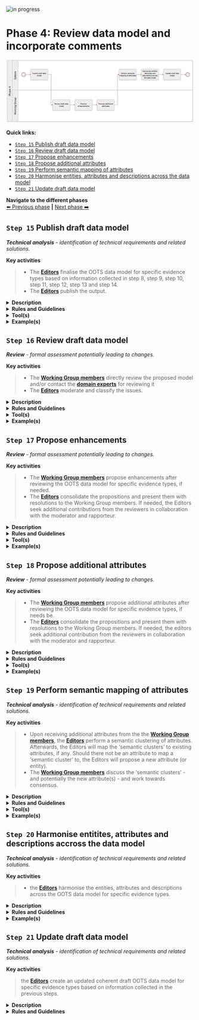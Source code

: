 ![in progress](https://img.shields.io/badge/status-in%20progress-yellow)

# Phase 4: Review data model and incorporate comments
![Process_Phase 4](img/methodology_phase4.PNG)

**Quick links:**

- [`Step 15` Publish draft data model](#step-15-publish-draft-data-model)
- [`Step 16` Review draft data model](#step-16-review-draft-data-model)
- [`Step 17` Propose enhancements](#step-17-propose-enhancements)
- [`Step 18` Propose additional attributes](#step-18-propose-additional-attributes)
- [`Step 19` Perform semantic mapping of attributes](#step-19-performh-semantic-mapping-of-attributes)
- [`Step 20` Harmonise entities, attributes and descriptions across the data model](#step-20-Harmonise-entities,-attributes-and-descriptions-across-the-data-model)
- [`Step 21` Update draft data model](#step-21-Update-draft-data-model)


**Navigate to the different phases**\
[:arrow_left: Previous phase](phase3.md) **|**
[Next phase :arrow_right:](phase5.md)

## `Step 15` Publish draft data model
<i><b>Technical analysis</b> - identification of technical requirements and related solutions.</i>

**Key activities**
> * The [<b>Editors</b>](../stakeholders#editors) finalise the OOTS data model for specific evidence types based on information collected in step 8, step 9, step 10, step 11, step 12, step 13 and step 14.
> * The [<b>Editors</b>](../stakeholders#editors) publish the output.

<details>
  <summary><b>Description</b></summary>
  
The draft OOTS data model for specific evidence types expressed as a UML diagram with textual description (i.e. tables) of the entities, attributes, relationships, definitions, cardinalities, controlled vocabularies and usage notes is finalised. The Editors construct the final draft version of the OOTS data model for specific evidence types based on the changes that have been agreed upon and derived from the previous seven steps. Additionally, the model is prepared for review.

Finally, it is important for Working Group members and the Editors to agree on an Open Licence to be used. Reusing content based on intrinsic licences may oblige editors to use a specific licence. In addition, acknowledgement sections should be added specifying that the OOTS data models for specific evidence types developed rely heavily on the contributions of Working Group members, and subsequently the Member States. 
</details>

<details>
  <summary><b>Rules and Guidelines</b></summary>

* Publication as a Working Draft does not imply endorsement by the Working Group members or its representatives. This is a draft model and may be updated, replaced or made obsolete by another model at any time. It is inappropriate to cite this model as anything other than a work in progress. Comments on the model are invited. Further details on Step 17.
* Choose an open license, e.g. CC0, [EUPL](https://joinup.ec.europa.eu/sites/default/files/custom-page/attachment/eupl_v1.2_en.pdf).
 - Publish the OOTS data model for specific evidence types, its elements and related documentation via persistent (and ideally, dereferenceable) URIs.
 - Provide machine access to the OOTS data model for specific evidence types.
 
</details>
<details>
  <summary><b>Tool(s)</b></summary>

  The collaborative tool, e.g. GitHub.
</details>

<details>
  <summary><b>Example(s)</b></summary>

Based on the steps described before, diagrams and [tables](https://github.com/SEMICeu/SDG-sandbox/commit/4d6f4f2140fccf97d328d4602d197bec50da3a9c), in their first version, were published. 
</details>

## `Step 16` Review draft data model
<i><b>Review</b> - formal assessment potentially leading to changes.</i>

**Key activities**
> * The [<b>Working Group members</b>](../stakeholders#working-group) directly review the proposed model and/or contact the [<b>domain experts</b>](../stakeholders#domain-experts) for reviewing it
> * The [<b>Editors</b>](../stakeholders#editors) moderate and classify the issues.

<details>
  <summary><b>Description</b></summary>
  
The Working Group members and the Editors agree on a tool to collaborate and capture the feedback. Using this tool, reviewers can create issues and the Editors can follow up on them thanks to an issue tracker. 

The Editors then publish the draft using the collaborative tool. The published draft of the OOTS data model for specific evidence types is reviewed by the Working Group members and domain experts when relevant. 

The Editors respond within an agreed timeframe to each issue made by the Working Group members, informing the reviewers that they have taken note of and will process the issue. The Editors consolidate solutions to the issue and seek additional contribution from the reviewers. This is done in collaboration with the moderator and rapporteur.

Issues can come in many different forms. For instance, an issue may deal with a modification to an existing entity or attribute, the addition or removal of an entity and/or attribute, etc. For further details about these types of issues, please check:

- [`Step 17` Propose enhancements](../phase4.md#step-17-propose-enhancements)
- [`Step 18` Propose additional attributes](../phase4.md#step-18-propose-additional-attributes)

Issues are categorised according to their type; (i) editorial (ii) minor or (iii) major. 

* <b>Editorial issue</b>: issue stemming from errors in the OOTS data model for specific evidence types, which are not affecting the semantic agreement in any way. These issues may be addressed directly and do not lead to another review cycle.
* <b>Minor issue</b>: issue leading to direct changes in the deliverables. These issues may be addressed directly and do not lead to another review cycle.
* <b>Major issue</b>: issue qualified as show stopper and/or transversal issue. Either stakeholders decide together on how to address the issue directly, without leading to another review cycle, or, once the issue is addressed, the OOTS data model for specific evidence types undergoes another review round. 

The moderator ensures that the agreement process is transparent and acknowledged by all reviewers. 
</details>

<details>

  <summary><b>Rules and Guidelines</b></summary>

* Use case descriptions should be provided along with the OOTS data model for specific evidence types.
* Model components should be translated.
* Editors organise issues as in a forum, by discussions and subjects hierachising the threads.
* Reviewers are encouraged to directly create issues on the collaborative tool.
* Reviewers are encouraged to propose a solution whenever they raise an issue.
* Reviewers are encouraged to use labelling and tagging to facilitate searchability and increase the responsiveness of contributors.
* Reviewers should consider how to present and discuss issues (e.g. technical versus business aspects).
* Reviewers are encouraged to provide context to their issues (e.g. OOTS data model for specific evidence types used).
* Reviewers are encouraged to structure their issues and especially their denomination to increase comprehension. For instance:

```diff
Name of the OOTS data model for specific evidence types or sub-part (e.g. relevant entity) and a short statement of the issue

+ VehicleRegistrationCertificate evidence should contain registration status
```
* Additional commenting guidelines are described in the [Wiki](https://ec.europa.eu/cefdigital/wiki/x/NQHGDw). These guidelines are specific for the SDG OOP but generic across the Work Packages (and therefore not limited to this methodology).
</details>

<details>
  <summary><b>Tool(s)</b></summary>

  The collaborative tool, e.g. Confluence, GitHub.
</details>

<details>
  <summary><b>Example(s)</b></summary>
The following example describes the review of a draft OOTS data model for specific evidence types followed by the creation of an issue and its processing by the Editors and the Working Group members. The process is the following:

1. The [<b>Editors</b>](../stakeholders#editors) publish on GitHub the diagram and tables describing [the Vehicle registration certificate](https://github.com/SEMICeu/SDG-sandbox/tree/master/evidences/vehicle_registration_certificate/data_model).
2. While reviewing the model, the [<b>domain experts</b>](../stakeholders#domain-experts) will try to answer the following questions: 
  * Can you process the evidence in your country if only the mandatory attributes are provided? If not, what other optional or missing attributes do you need?
  * Are the elements and their relationships correctly used and labelled?
  * Do you agree with the definition of the elements?
  * Are all elements necessary for this evidence described in the model?
  * Are there conflicts between the elements of the model and the elements used in your country?
  * Is the element mandatory or optional in your country (cardinality)?
  * Do you have specific codes or expected types (e.g. format of date, address etc.) for attributes?
3. The reviewers document their issues on GitHub. [For instance, concerning the Vehicle registration certificate, the following issue was created #45](https://github.com/SEMICeu/SDG-sandbox/tree/master/evidences/vehicle_registration_certificate/data_model).
```
  You may notice that the issue describes in practice several comments related to the vehicle registration certificate as well as an image of the data model used within the country. 
  ```
 
To simplify the contribution of other reviewers to this issue, the [<b>Editors</b>](../stakeholders#editors) will analyse the proposition, categorise it with labels, verify whether the issue should be restructured and describe the pros and cons of the issue documented.
 ```
  In our example, each bullet point from the general comment should represent a separate issue. 
  However, the editors should avoid as much as possible overcomplicating the structure of GitHub issues by creating complex hierarchies between the issues.
  For instance, the visual data model proposed by the issue owner does not need to be separated from the initial issue #45 since it represents a direct source of information which may be relevant for more than one issue. 
```
4. The [<b>Editors</b>](../stakeholders#editors) or the [<b>Moderators</b>](../stakeholders#moderatos) answer, usually within one working week, to the initial issue created by acknowledging the issue or directly giving an initial answer.
5. The [<b>Editors</b>](../stakeholders#editors) propose resolutions or ask for more details concerning the issue(s) raised to trigger discussion and comments from other Working Group members.
6. The discussion continues as reviewers comment on the issue.
7. If no agreement has been reached, the [<b>Editors</b>](../stakeholders#editors) prepare the discussions and alternatives to be tackled during a webinar to be organised following the review period.

</details>

## `Step 17` Propose enhancements
<i><b>Review</b> - formal assessment potentially leading to changes.</i>

**Key activities**
> * The [<b>Working Group members</b>](../stakeholders#working-group) propose enhancements after reviewing the OOTS data model for specific evidence types, if needed.  
> * The [<b>Editors</b>](../stakeholders#editors) consolidate the propositions and present them with resolutions to the Working Group members. If needed, the Editors seek additional contributions from the reviewers in collaboration with the moderator and rapporteur.

<details>
  <summary><b>Description</b></summary>
  
Working Group members create semantic issues that deal with enhancements to the draft OOTS data model for specific evidence types published. Enhancements can take the form of requests regarding the proposed draft OOTS data model for specific evidence types. This may be changes to the definitions, relationships, data types, cardinalities, etc. 

In this context, it must important to note that enhancement also means restrictions, as one of the key principles of developing OOTS data models for specific evidence types is data minimisation. 

As outlined in Step 16. Review draft data model, the Editors invite opinions and feedback to the issues and moderate the ensuing discussion.

After ocnsidering the proposition, the Editors assess the type of issue, whether it is minor or major, and record the resolution. After that, a response is sent to the reviewers. The reponse to a semantic issue usually includes a summary of the context of the proposition, the resolution agreed by the Working Group members and the justification for the resolution, particularly in cases where the proposition is rejected.

</details>

<details>
  <summary><b>Rules and Guidelines</b></summary>

The Working Group members must resolve each proposition in one of three ways:
> * Accepted: This usually means that changes will be made that will be reflected in the next draft OOTS data model for specific evidence types.
> * Rejected: No changes will be made to the draft OOTS data model for specific evidence types.
> * Partially accepted: Part of the change is accepted, but other parts are rejected.
As indicated in the previous step, resolution will either lead to phase 5 or phase 4. 
</details>

<details>
  <summary><b>Tool(s)</b></summary>

There are no specific tools for this step. The GitHub issue feature can be used (or pull request feature for more advanced users) to propose enhancements.
</details>

<details>

  <summary><b>Example(s)</b></summary>

As described in [issue#125](https://github.com/SEMICeu/SDG-sandbox/issues/125), a proposition was made to enhance an attribute as it was too narrow and did not encompass all the possibilities for that attribute.

</details>

## `Step 18` Propose additional attributes
<i><b>Review</b> - formal assessment potentially leading to changes.</i>

**Key activities**
> * The [<b>Working Group members</b>](../stakeholders#working-group) propose additional attributes after reviewing the OOTS data model for specific evidence types, if needs be. 
> * The [<b>Editors</b>](../stakeholders#editors) consolidate the propositions and present them with resolutions to the Working Group members. If needed, the editors seek  additional contribution from the reviewers in collaboration with the moderator and rapporteur. 

<details>
  <summary><b>Description</b></summary>
  
Working Group members create semantic issues which deal with attributes (and entities) that could or should be included in the draft OOTS data model for specific evidence types published. It might be that in certain cases Working Group members request the deletion of an attribute, a controlled vocabulary, and/or entity. 

As outlined in Step 16. Review draft data model, the Editors invite opinions and feedback on the issue and moderate the ensuing discussion.

After considering of the proposition, the Editors assess the type of issue, whether it is minor or major, and record the resolution. After that, a response is sent to the reviewers. The response usually includes the resolution agreed on by the Working Group members and the justification for the resolution, particularly in cases where the proposed attribute(s) is (are) rejected
</details>

<details>
  <summary><b>Rules and Guidelines</b></summary>
  
  The Working Group members must resolve each proposition in one of three ways:

* Accepted: This usually means that changes will be made that will be reflected in the next draft OOTS data model for specific evidence types.
* Rejected: No changes will be made to the draft OOTS data model for specific evidence types.
* Partially accepted: Part of the change is accepted, but other parts are rejected.

By default, attributes and entities added to the OOTS data model for specific evidence types are optional. 
</details>

<details>
  <summary><b>Tool(s)</b></summary>

There are no specific tools for this step. As in the previous step, we propose using the GitHub issue feature (or pull request feature for more advanced users) to propose additional attributes/entities.
</details>

<details>
  <summary><b>Example(s)</b></summary>

For instance, [issue #26](https://github.com/SEMICeu/SDG-sandbox/issues/26) suggested adding the CO2 emission per KM as well as the environmental class attributes to the vehicle class.
In [issue#73](https://github.com/SEMICeu/SDG-sandbox/issues/73) additional dates were added to the model. 

</details>

## `Step 19` Perform semantic mapping of attributes
<i><b>Technical analysis</b> - identification of technical requirements and related solutions.</i>

**Key activities**

> * Upon receiving additional attributes from the the [<b>Working Group members</b>](../stakeholders#working-group), the [<b>Editors</b>](../stakeholders#editors) perform a semantic clustering of attributes. Afterwards, the Editors will map the ‘semantic clusters’ to existing attributes, if any. Should there not be an attribute to map a ‘semantic cluster’ to, the Editors will propose a new attribute (or entity). 
> * The [<b>Working Group members</b>](../stakeholders#working-group) discuss the ‘semantic clusters’ - and potentially the new attribute(s) - and work towards consensus.

<details>
  <summary><b>Description</b></summary>

Wherever attributes do not convey exactly the same information, ‘semantic clusters’ of similar attributes should be constructed to find a common, higher-level, and more general attribute to which the more specific attributes can be mapped.

</details>

<details>
  <summary><b>Rules and Guidelines</b></summary>
 
The relationships between different attributes (or entities) can be given a value according to the [SKOS (Simple Knowledge Organization System) Mapping system](https://www.w3.org/TR/skos-reference/#mapping).
The different values outlined in this system are
* exact match;
* close match;
* related match;
* broader match;
* narrower match;
* (no match, i.e. absence of match).
 </details>

<details>
  <summary><b>Tool(s)</b></summary>
This step can be performed using a spreadsheet tool, such as Microsoft Excel, in which related attributes are juxtaposed in two columns and given a semantic mapping value in a third column..
</details>

<details>
  <summary><b>Example(s)</b></summary>

* speed hasCloseMatch velocity 
* For instance, [#issue 143](https://github.com/SEMICeu/SDG-sandbox/issues/143) reported that in the [sex/gender code list from the Publication Office](https://op.europa.eu/en/web/eu-vocabularies/at-concept-scheme/-/resource/authority/human-sex/?target=Browse&uri=http://publications.europa.eu/resource/authority/human-sex), the property “not applicable” related to the legal recognition of non-binary gender. 

</details>
 

## `Step 20` Harmonise entitites, attributes and descriptions accross the data model
<i><b>Technical analysis</b> - identification of technical requirements and related solutions.</i>

**Key activities**

> * the [<b>Editors</b>](../stakeholders#editors) harmonise the entities, attributes and descriptions across the OOTS data model for specific evidence types. 

<details>
  <summary><b>Description</b></summary>

The Editors consider all the entities, attributes and descriptions across the all OOTS data models for specific evidence types and check their consistency. The Editors may propose changes to the attributes, for example to harmonise the names and definitions across entities or solve inconsistencies.

</details>

<details>
  <summary><b>Rules and Guidelines</b></summary>
 
In order to guarantee semantic interoperability amongst different OOTS data models for specific evidence types – that might be developed at the same time –, the same modelling patterns, especially for concepts independent of a specific domain, can be applied across OOTS data models for specific evidence types (e.g. location, person, organisation) unless specific characteristics for them are required.

 </details>

<details>
  <summary><b>Example(s)</b></summary>

Following a discussion on the SDG sandbox, the editors proposed to align the Location entity for all tertiary education related evidences (see [issue #133](https://github.com/SEMICeu/SDG-sandbox/issues/133#issuecomment-709353259)).
 
</details>


## `Step 21` Update draft data model
<i><b>Technical analysis</b> - identification of technical requirements and related solutions.</i>

**Key activities**

> the [<b>Editors</b>](../stakeholders#editors) create an updated coherent draft OOTS data model for specific evidence types based on information collected in the previous steps.

<details>
  
  <summary><b>Description</b></summary>

The draft OOTS data model for specific evidence types expressed as a UML diagram with textual description (i.e. tables) of the entities, attributes, relationships, definitions, cardinalities and controlled vocabularies, i.e. codelists, is finalised. The Editors construct the new and final version of the OOTS data model for specific evidence types based on the changes that have been agreed upon and derived from the previous four steps.

</details>

<details>
  <summary><b>Rules and Guidelines</b></summary>
Publication as a last call Working Draft does not imply endorsement by the Working Group members or its representatives. This is a draft model and may be updated, replaced or made obsolete by another model at any time. Endorsement of the model will be sought in the `step 23`.
 </details>